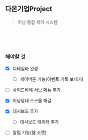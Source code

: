 ## 다온기업Project
> 어닝 통합 제어 시스템

<br />
<br />
<br />

### 해야할 것

- [x] 디테일바 완성
    - [ ] 제어버튼 기능(이벤트 기록 보내기)
- [ ] 사이드바에 서브 메뉴 추가
- [x] 어닝상태 스크롤 해결
- [x] 대시보드 추가
    - [ ] 대시보드 데이터 추가
- [ ] 알림 기능(웹 소켓)

